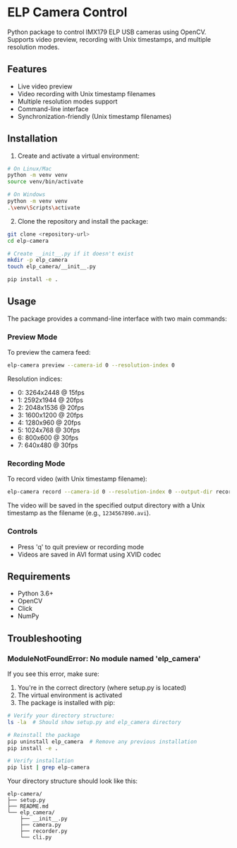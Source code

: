 # ELP Camera Control

Python package to control IMX179 ELP USB cameras using OpenCV. Supports video preview, recording with Unix timestamps, and multiple resolution modes.

## Features

- Live video preview
- Video recording with Unix timestamp filenames
- Multiple resolution modes support
- Command-line interface
- Synchronization-friendly (Unix timestamp filenames)

## Installation

1. Create and activate a virtual environment:

```bash
# On Linux/Mac
python -m venv venv
source venv/bin/activate

# On Windows
python -m venv venv
.\venv\Scripts\activate
```

2. Clone the repository and install the package:

```bash
git clone <repository-url>
cd elp-camera

# Create __init__.py if it doesn't exist
mkdir -p elp_camera
touch elp_camera/__init__.py

pip install -e .
```

## Usage

The package provides a command-line interface with two main commands:

### Preview Mode

To preview the camera feed:

```bash
elp-camera preview --camera-id 0 --resolution-index 0
```

Resolution indices:

- 0: 3264x2448 @ 15fps
- 1: 2592x1944 @ 20fps
- 2: 2048x1536 @ 20fps
- 3: 1600x1200 @ 20fps
- 4: 1280x960 @ 20fps
- 5: 1024x768 @ 30fps
- 6: 800x600 @ 30fps
- 7: 640x480 @ 30fps

### Recording Mode

To record video (with Unix timestamp filename):

```bash
elp-camera record --camera-id 0 --resolution-index 0 --output-dir recordings
```

The video will be saved in the specified output directory with a Unix timestamp as the filename (e.g., `1234567890.avi`).

### Controls

- Press 'q' to quit preview or recording mode
- Videos are saved in AVI format using XVID codec

## Requirements

- Python 3.6+
- OpenCV
- Click
- NumPy

## Troubleshooting

### ModuleNotFoundError: No module named 'elp_camera'

If you see this error, make sure:

1. You're in the correct directory (where setup.py is located)
2. The virtual environment is activated
3. The package is installed with pip:

```bash
# Verify your directory structure:
ls -la  # Should show setup.py and elp_camera directory

# Reinstall the package
pip uninstall elp_camera  # Remove any previous installation
pip install -e .

# Verify installation
pip list | grep elp-camera
```

Your directory structure should look like this:

```
elp-camera/
├── setup.py
├── README.md
└── elp_camera/
    ├── __init__.py
    ├── camera.py
    ├── recorder.py
    └── cli.py
```
